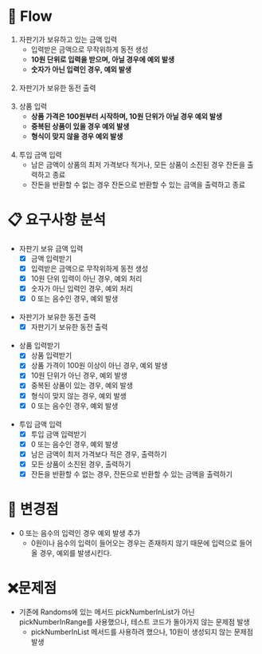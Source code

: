 # 🥫 Flow
1. 자판기가 보유하고 있는 금액 입력
   - 입력받은 금액으로 무작위하게 동전 생성
   - **10원 단위로 입력을 받으며, 아닐 경우에 예외 발생**
   - **숫자가 아닌 입력인 경우, 예외 발생**
</br></br>
2. 자판기가 보유한 동전 출력
</br></br>
3. 상품 입력
   - **상품 가격은 100원부터 시작하며, 10원 단위가 아닐 경우 예외 발생**
   - **중복된 상품이 있을 경우 예외 발생**
   - **형식이 맞지 않을 경우 예외 발생**
</br></br>
4. 투입 금액 입력
   - 남은 금액이 상품의 최저 가격보다 적거나, 모든 상품이 소진된 경우 잔돈을 출력하고 종료
   - 잔돈을 반환할 수 없는 경우 잔돈으로 반환할 수 있는 금액을 출력하고 종료

# 📋 요구사항 분석
- 자판기 보유 금액 입력
  - [X] 금액 입력받기
  - [X] 입력받은 금액으로 무작위하게 동전 생성
  - [X] 10원 단위 입력이 아닌 경우, 예외 처리
  - [X] 숫자가 아닌 입력인 경우, 예외 처리
  - [X] 0 또는 음수인 경우, 예외 발생
</br></br>
- 자판기가 보유한 동전 출력
  - [X] 자판기기 보유한 동전 출력
</br></br>
- 상품 입력받기
  - [X] 상품 입력받기 
  - [X] 상품 가격이 100원 이상이 아닌 경우, 예외 발생
  - [X] 10원 단위가 아닌 경우, 예외 발생
  - [X] 중복된 상품이 있는 경우, 예외 발생
  - [X] 형식이 맞지 않는 경우, 예외 발생
  - [X] 0 또는 음수인 경우, 예외 발생
</br></br>
- 투입 금액 입력
  - [X] 투입 금액 입력받기
  - [X] 0 또는 음수인 경우, 예외 발생
  - [X] 남은 금액이 최저 가격보다 적은 경우, 출력하기
  - [X] 모든 상품이 소진된 경우, 출력하기
  - [X] 잔돈을 반환할 수 없는 경우, 잔돈으로 반환할 수 있는 금액을 출력하기

# 📢 변경점
- 0 또는 음수의 입력인 경우 예외 발생 추가
  - 0원이나 음수의 입력이 들어오는 경우는 존재하지 않기 때문에 입력으로 들어올 경우, 예외를 발생시킨다.

# ❌문제점
- 기존에 Randoms에 있는 메서드 pickNumberInList가 아닌 pickNumberInRange를 사용했으나, 테스트 코드가 돌아가지 않는 문제점 발생
  - pickNumberInList 메서드를 사용하려 했으나, 10원이 생성되지 않는 문제점 발생